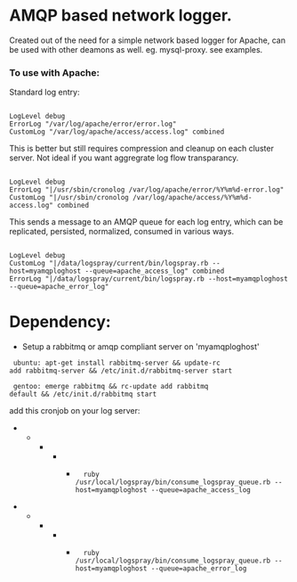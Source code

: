 # AMQP based network logger.

Created out of the need for a simple network based logger for Apache, can be used with other deamons as well. eg. mysql-proxy. see examples. 

### To use with Apache:

Standard log entry:

<code>
LogLevel debug
ErrorLog "/var/log/apache/error/error.log"
CustomLog "/var/log/apache/access/access.log" combined
</code>

This is better but still requires compression and cleanup on each cluster server. Not ideal if you want aggregrate log flow transparancy.

<code>
LogLevel debug
ErrorLog "|/usr/sbin/cronolog /var/log/apache/error/%Y%m%d-error.log"
CustomLog "|/usr/sbin/cronolog /var/log/apache/access/%Y%m%d-access.log" combined
</code>

This sends a message to an AMQP queue for each log entry, which can be replicated, persisted, normalized, consumed in various ways.

<code>
LogLevel debug
CustomLog "|/data/logspray/current/bin/logspray.rb --host=myamqploghost --queue=apache_access_log" combined
ErrorLog "|/data/logspray/current/bin/logspray.rb --host=myamqploghost --queue=apache_error_log"
</code>

# Dependency: 
- Setup a rabbitmq or amqp compliant server on 'myamqploghost'

<code> ubuntu: apt-get install rabbitmq-server && update-rc add rabbitmq-server && /etc/init.d/rabbitmq-server start </code>

<code> gentoo: emerge rabbitmq && rc-update add rabbitmq default && /etc/init.d/rabbitmq start </code>




add this cronjob on your log server:


* * * * *       ruby /usr/local/logspray/bin/consume_logspray_queue.rb --host=myamqploghost --queue=apache_access_log
* * * * *       ruby /usr/local/logspray/bin/consume_logspray_queue.rb --host=myamqploghost --queue=apache_error_log
